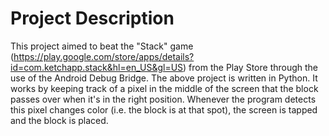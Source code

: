 # Project Description
This project aimed to beat the "Stack" game (https://play.google.com/store/apps/details?id=com.ketchapp.stack&hl=en_US&gl=US) from the Play Store through the use of the Android Debug Bridge. The above project is written in Python. It works by keeping track of a pixel in the middle of the screen that the block passes over when it's in the right position. Whenever the program detects this pixel changes color (i.e. the block is at that spot), the screen is tapped and the block is placed.